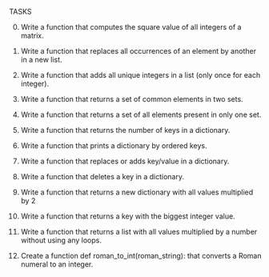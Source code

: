 TASKS

0. Write a function that computes the square value of all integers of a matrix.

1. Write a function that replaces all occurrences of an element by another in a new list.

2. Write a function that adds all unique integers in a list (only once for each integer).

3. Write a function that returns a set of common elements in two sets.

4. Write a function that returns a set of all elements present in only one set.

5. Write a function that returns the number of keys in a dictionary.

6. Write a function that prints a dictionary by ordered keys.

7. Write a function that replaces or adds key/value in a dictionary.

8. Write a function that deletes a key in a dictionary.

9. Write a function that returns a new dictionary with all values multiplied by 2

10. Write a function that returns a key with the biggest integer value.

11. Write a function that returns a list with all values multiplied by a number without using any loops.

12. Create a function def roman_to_int(roman_string): that converts a Roman numeral to an integer.
